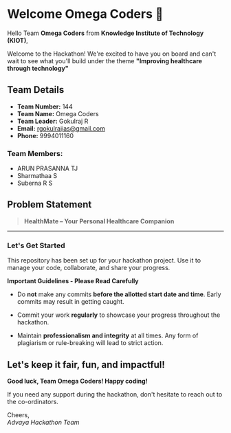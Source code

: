 # Welcome Omega Coders 👋

Hello Team **Omega Coders** from **Knowledge Institute of Technology (KIOT)**,

Welcome to the Hackathon! We're excited to have you on board and can't wait to see what you'll build under the theme **"Improving healthcare through technology"** 

## Team Details

- **Team Number:** 144  
- **Team Name:** Omega Coders
- **Team Leader:** Gokulraj R  
- **Email:** rgokulrajias@gmail.com  
- **Phone:** 9994011160  

### Team Members:
- ARUN PRASANNA TJ 
- Sharmathaa S 
- Suberna R S 

## Problem Statement

> **HealthMate – Your Personal Healthcare Companion**

---

### Let's Get Started 

This repository has been set up for your hackathon project. Use it to manage your code, collaborate, and share your progress.

**Important Guidelines - Please Read Carefully**

- Do **not** make any commits **before the allotted start date and time**. Early commits may result in getting caught.
- Commit your work **regularly** to showcase your progress throughout the hackathon.

- Maintain **professionalism and integrity** at all times. Any form of plagiarism or rule-breaking will lead to strict action.

Let's keep it fair, fun, and impactful! 
---

**Good luck, Team Omega Coders! Happy coding!**

If you need any support during the hackathon, don't hesitate to reach out to the co-ordinators.

Cheers,  
_Advaya Hackathon Team_